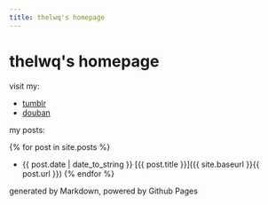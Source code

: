 ```yaml
---
title: thelwq's homepage
---
```

# thelwq's homepage

visit my:

- [tumblr](http://tumblr.liuweiqiang.me/)
- [douban](https://www.douban.com/people/liriban/)

my posts:

  {% for post in site.posts %}
- {{ post.date | date_to_string }} [{{ post.title }}]({{ site.baseurl }}{{ post.url }})
  {% endfor %}

generated by Markdown, powered by Github Pages
